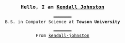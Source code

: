 <h3 align="center"><samp>Hello, I am <b><a rel="nofollow noopener noreferrer" target="_blank" href="">Kendall Johnston</a></b></samp></h3>
<p align="center">
  <samp>
    ═══════<br>
    B.S. in Computer Science at <b>Towson University</b>
    <br>
  </samp>
</p>
<samp>
  <p align="center">
    ═══════<br>
    From <a href="https://github.com/kendall-johnston">kendall-johnston</a>
  </p>
</samp>
